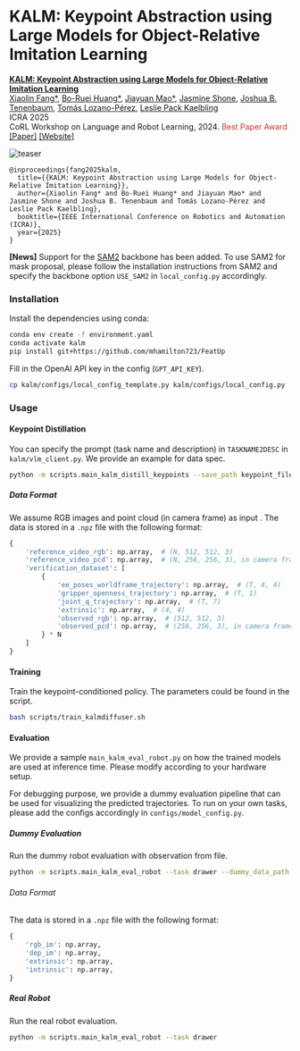 # KALM: Keypoint Abstraction using Large Models for Object-Relative Imitation Learning

**[KALM: Keypoint Abstraction using Large Models for Object-Relative Imitation Learning](https://kalm-il.github.io/)**
<br />
[Xiaolin Fang*](https://fang-xiaolin.github.io),
[Bo-Ruei Huang*](https://borueihuang.com),
[Jiayuan Mao*](https://jiayuanm.com),
[Jasmine Shone](https://jasshone.github.io),
[Joshua B. Tenenbaum](https://cocosci.mit.edu/josh),
[Tomás Lozano-Pérez](https://people.csail.mit.edu/tlp/),
[Leslie Pack Kaelbling](https://people.csail.mit.edu/lpk/)
<br />
ICRA 2025
<br />
CoRL Workshop on Language and Robot Learning, 2024. <span style="color:#CC3333">Best Paper Award</span>
<br />
[[Paper]](http://arxiv.org/abs/2410.23254)
[[Website]](https://kalm-il.github.io/)

![teaser](https://kalm-il.github.io/static/images/framework.jpeg)

```
@inproceedings{fang2025kalm,
  title={{KALM: Keypoint Abstraction using Large Models for Object-Relative Imitation Learning}},
  author={Xiaolin Fang* and Bo-Ruei Huang* and Jiayuan Mao* and Jasmine Shone and Joshua B. Tenenbaum and Tomás Lozano-Pérez and Leslie Pack Kaelbling},
  booktitle={IEEE International Conference on Robotics and Automation (ICRA)},
  year={2025}
}
```

**[News]** 
Support for the [SAM2](https://github.com/facebookresearch/sam2) backbone has been added.
To use SAM2 for mask proposal, please follow the installation instructions from SAM2 and specify the backbone option `USE_SAM2` in `local_config.py` accordingly.

### Installation

Install the dependencies using conda:

```bash
conda env create -f environment.yaml
conda activate kalm
pip install git+https://github.com/mhamilton723/FeatUp
```

Fill in the OpenAI API key in the config (`GPT_API_KEY`).

```bash
cp kalm/configs/local_config_template.py kalm/configs/local_config.py
```

### Usage

#### Keypoint Distillation

You can specify the prompt (task name and description) in `TASKNAME2DESC` in `kalm/vlm_client.py`. We provide an example for data spec.

```bash
python -m scripts.main_kalm_distill_keypoints --save_path keypoint_files/example --use_gpt_guided_mask_in_query_image  --task_name drawer  --data_path keypoint_files/drawer_example_traj.npz
```

##### Data Format

We assume RGB images and point cloud (in camera frame) as input .
The data is stored in a `.npz` file with the following format:

```python
{
    'reference_video_rgb': np.array,  # (N, 512, 512, 3)
    'reference_video_pcd': np.array,  # (N, 256, 256, 3), in camera frame
    'verification_dataset': [
        {
            'ee_poses_worldframe_trajectory': np.array,  # (T, 4, 4)
            'gripper_openness_trajectory': np.array,  # (T, 1)
            'joint_q_trajectory': np.array,  # (T, 7)
            'extrinsic': np.array,  # (4, 4)
            'observed_rgb': np.array,  # (512, 512, 3)
            'observed_pcd': np.array,  # (256, 256, 3), in camera frame
        } * N
    ]
}
```

#### Training

Train the keypoint-conditioned policy. The parameters could be found in the script.

```bash
bash scripts/train_kalmdiffuser.sh
```

#### Evaluation

We provide a sample `main_kalm_eval_robot.py` on how the trained models are used at inference time. Please modify according to your hardware setup.

For debugging purpose, we provide a dummy evaluation pipeline that can be used for visualizing the predicted trajectories. To run on your own tasks, please add the configs accordingly in `configs/model_config.py`.

##### Dummy Evaluation 

Run the dummy robot evaluation with observation from file.

```bash
python -m scripts.main_kalm_eval_robot --task drawer --dummy_data_path keypoint_files/drawer_sample_eval.npz
```

###### Data Format

The data is stored in a `.npz` file with the following format:

```python
{
    'rgb_im': np.array, 
    'dep_im': np.array,
    'extrinsic': np.array, 
    'intrinsic': np.array,
}
```

##### Real Robot

Run the real robot evaluation.

```bash
python -m scripts.main_kalm_eval_robot --task drawer
```
